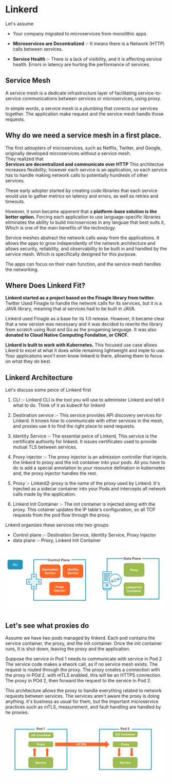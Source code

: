 # Linkerd

Let's assume 
- Your company migrated to microservices from monolithic apps 
- **Microservices are Decentralized** :- It means there is a Network (HTTP) calls between services. 

- **Service Health** :- There is a lack of visibility, and it is affecting service health. Errors in latency are hurting the performance of services. 

## Service Mesh 
A service mesh is a dedicate infrastructure layer of facilitating service-to-service communications between services or microservices, using proxy. 

In simple words, a service mesh is a plumbing that cnnects our services together. The application make request and the service mesh handls those requests. 

## Why do we need a service mesh in a first place. 

The first adoopters of microservices, such as Netflix, Twitter, and Google, originally developed microservices without a service mesh.  
They realized that   
**Services are decentralized and communicate over HTTP** This architectue increases flexibility; however each service is an application, so each service has to handle making network calls to potentially hundreds of other services.

These early adopter started by creating code libraries that each service would use to gather metrics on latency and errors, as well as retries and timeouts. 

However, it soon became apperent that a **platform-base solution is the better option.** Forcing each application to use language-specific libraries eliminates the ability to build microservices in any languae that best suits it, Which is one of the main benefits of the technology. 

Service meshes abstract the network calls away from the applications. It allows the apps to grow independently of the network architecture and allows security, reliability, and observability to be built in and handled by the service mesh. Which is specifically designed for this purpose. 

The apps can focus on their main function, and the service mesh handles the networking. 

## Where Does Linkerd Fit? 
**Linkerd started as a project based on the Finagle library from twitter.** Twitter Used Finagle to handle the network calls for its services, but it is a JAVA library, meaning that al services had to be built in JAVA.   

Linkerd used Finagle as a base for its 1.0 release. However, It became clear that a new version was necessary and it was decided to rewrite the library from scratch using Rust and Go as the progaming language. It was also **donated to Cloud Native Computing Fondation, or CNCF.** 

**Linkerd is built to work with Kubernetes.** This focused use case allows Likerd to excel at what it does while remaining lightweight and imple to use. Your applications won't even know linkerd is there, allowing them to focus on what they do best. 

## Linkerd Architecture  
Let's discuss some peice of Linkerd first   
1. CLI :- Linkerd CLI is the tool you will use to administer Linkerd and tell it what to do. Think of it as kubectl for linkerd

2. Destination service :- This service provides API discovery services for Linkerd. It knows how to communicate with other services in the mesh, and proxies use it to find the right place to send requests. 

3. Identity Service :- The essential peice of Linkerd, This service is the certificate authority for linkerd. It issues certificates used to provide mutual TLS between services. 

4. Proxy injector :- The proxy injector is an admission controller that injects the linkerd to proxy and the init container into your pods. All you have to do is add a special annotation to your resource defination in kubernetes and, the proxy injector handles the rest. 

5. Proxy :- Linkerd2-proxy is the name of the proxy used by Linkerd. It's injected as a sidecar container into your Pods and intercepts all network calls made by the application. 

6. Linkerd Init Container :- The init container is injected along with the proxy. This cotainer updates the IP table's configuration, so all TCP requests from the pod flow through the proxy.

Lnkerd organizes these services into two groups 
- Control plane :- Destination Service, Identity Service, Proxy Injector
- data plane :- Proxy, Linkerd Init Container

![Linkerd Architecture](Assets/01.png)


## Let's see what proxies do 

Assume we have two pods managed by linkerd. Each pod contains the service container, the proxy, and the init container. Once the init container runs, It is shut down, leaving the proxy and the application.   

Suppose the service in Pod 1 needs to communicate with service in Pod 2 The service code makes a etwork call, as if no service mesh exists. The request is routed through the proxy. The proxy creates a connection with the proxy in POd 2. with mTLS enabled, this will be an HTTPS connection. The proxy in POd 2, then forward the request to the service in Pod 2.  

This architecture allows the proxy to handle everything related to network requests between services. The services aren't aware the proxy is doing anything. it's business as usual for them, but the important microservice practices such as mTLS, measurement, and fault handling are handled by he proxies. 

![what proxies do?](Assets/02.png)

